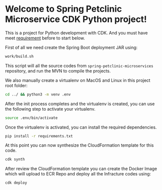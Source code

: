 
# Welcome to Spring Petclinic Microservice CDK Python project!

This is a project for Python development with CDK. And you must have meet [requirement](../README.md#prerequisites) before to start below.

First of all we need create the Spring Boot deployment JAR using:

```bash
work/build.sh
```

This script will all the source codes from `spring-petclinic-microservices` repository, and run the MVN to compile the projects.

We also manually create a virtualenv on MacOS and Linux in this project root folder:

```bash
cd ../ && python3 -m venv .env
```

After the init process completes and the virtualenv is created, you can use the following
step to activate your virtualenv.

```bash
source .env/bin/activate
```

Once the virtualenv is activated, you can install the required dependencies.

```bash
pip install -r requirements.txt
```

At this point you can now synthesize the CloudFormation template for this code.

```bash
cdk synth
```

After review the CloudFormation template you can create the Docker Image which will upload to ECR Repo and deploy all the Infracture codes using:

```bash
cdk deploy
```
